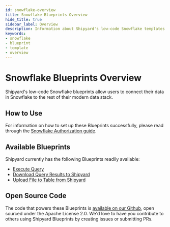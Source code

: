 ```yaml
---
id: snowflake-overview
title: Snowflake Blueprints Overview
hide_title: true
sidebar_label: Overview
description: Information about Shipyard's low-code Snowflake templates.
keywords:
- snowflake
- blueprint
- template
- overview
---
```


# Snowflake Blueprints Overview

Shipyard's low-code Snowflake blueprints allow users to connect their data in Snowflake to the rest of their modern data stack.


## How to Use
For information on how to set up these Blueprints successfully, please read through the [Snowflake Authorization guide](snowflake-authorization.md).


## Available Blueprints
Shipyard currently has the following Blueprints readily available: 
- [Execute Query](snowflake-execute-query.md)
- [Download Query Results to Shipyard](snowflake-store-query-results-as-csv.md)
- [Upload File to Table from Shipyard](snowflake-upload-csv-to-table.md)

## Open Source Code
The code that powers these Blueprints is [available on our Github](https://www.shipyardapp.com/docs/blueprint-library/snowflake), open sourced under the Apache License 2.0. We'd love to have you contribute to others using Shipyard Blueprints by creating issues or submitting PRs.
